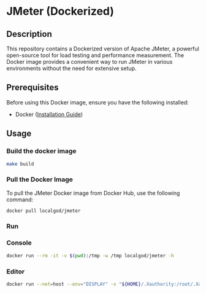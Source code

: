 # JMeter (Dockerized)

## Description

This repository contains a Dockerized version of Apache JMeter, a powerful open-source tool for load testing and performance measurement. The Docker image provides a convenient way to run JMeter in various environments without the need for extensive setup.

## Prerequisites

Before using this Docker image, ensure you have the following installed:

- Docker ([Installation Guide](https://docs.docker.com/get-docker/))

## Usage

### Build the docker image

```bash
make build
```

### Pull the Docker Image

To pull the JMeter Docker image from Docker Hub, use the following command:

```bash
docker pull localgod/jmeter
```

### Run

### Console

```bash
docker run --rm -it -v $(pwd):/tmp -w /tmp localgod/jmeter -h
```

### Editor

```bash
docker run --net=host --env="DISPLAY" -v "${HOME}/.Xauthority:/root/.Xauthority" --rm -it -v $(pwd):/tmp -w /tmp localgod/jmeter
```
